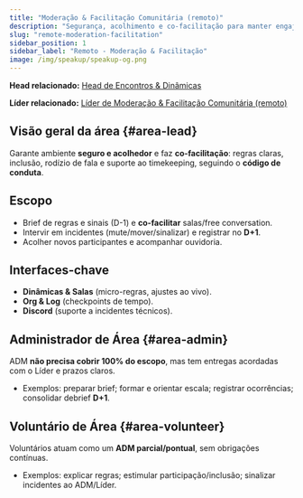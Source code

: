 ```yaml
---
title: "Moderação & Facilitação Comunitária (remoto)"
description: "Segurança, acolhimento e co-facilitação para manter engajamento e ritmo nas salas e na conversa livre."
slug: "remote-moderation-facilitation"
sidebar_position: 1
sidebar_label: "Remoto - Moderação & Facilitação"
image: /img/speakup/speakup-og.png
---
```


**Head relacionado:** [Head de Encontros & Dinâmicas](/notes/projects/speakup-community/org/heads#head-events-activities)

**Líder relacionado:** [Líder de Moderação & Facilitação Comunitária (remoto)](/notes/projects/speakup-community/org/area-leads#remote-moderation-facilitation)

## Visão geral da área {#area-lead}

Garante ambiente **seguro e acolhedor** e faz **co-facilitação**: regras claras, inclusão, rodízio de fala e suporte ao timekeeping, seguindo o **código de conduta**.

## Escopo

- Brief de regras e sinais (D-1) e **co-facilitar** salas/free conversation.
- Intervir em incidentes (mute/mover/sinalizar) e registrar no **D+1**.
- Acolher novos participantes e acompanhar ouvidoria.

## Interfaces-chave

- **Dinâmicas & Salas** (micro-regras, ajustes ao vivo).
- **Org & Log** (checkpoints de tempo).
- **Discord** (suporte a incidentes técnicos).

## Administrador de Área {#area-admin}

ADM **não precisa cobrir 100% do escopo**, mas tem entregas acordadas com o Líder e prazos claros.

- Exemplos: preparar brief; formar e orientar escala; registrar ocorrências; consolidar debrief **D+1**.

## Voluntário de Área {#area-volunteer}

Voluntários atuam como um **ADM parcial/pontual**, sem obrigações contínuas.

- Exemplos: explicar regras; estimular participação/inclusão; sinalizar incidentes ao ADM/Líder.

